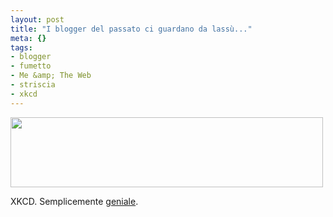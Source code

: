 ```yaml
--- 
layout: post
title: "I blogger del passato ci guardano da lassù..."
meta: {}
tags: 
- blogger
- fumetto
- Me &amp; The Web
- striscia
- xkcd
---
```

<a href='http://xkcd.com/428/'><img src="http://www.lastknight.com/download//starwatching.png" alt="" title="starwatching" width="500" height="112" class="aligncenter size-full wp-image-721" /></a>  
  
XKCD. Semplicemente [geniale](http://xkcd.com/428/).  
  
 
